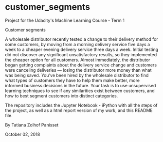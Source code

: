 # customer_segments
Project for the Udacity's Machine Learning Course - Term 1

Customer segments

A wholesale distributor recently tested a change to their delivery method for some customers, by moving from a morning delivery service five days a week to a cheaper evening delivery service three days a week. Initial testing did not discover any significant unsatisfactory results, so they implemented the cheaper option for all customers. Almost immediately, the distributor began getting complaints about the delivery service change and customers were canceling deliveries — losing the distributor more money than what was being saved. You’ve been hired by the wholesale distributor to find what types of customers they have to help them make better, more informed business decisions in the future. Your task is to use unsupervised learning techniques to see if any similarities exist between customers, and how to best segment customers into distinct categories.

The repository includes the Jupyter Notebook - iPython with all the steps of the project, as well as a html report version of my work, and this README file.

By Tatiana Zolhof Panisset

October 02, 2018
